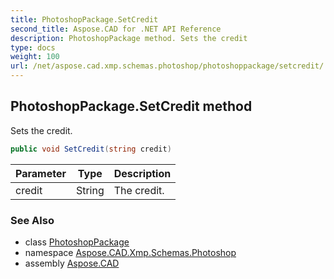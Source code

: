 ```yaml
---
title: PhotoshopPackage.SetCredit
second_title: Aspose.CAD for .NET API Reference
description: PhotoshopPackage method. Sets the credit
type: docs
weight: 100
url: /net/aspose.cad.xmp.schemas.photoshop/photoshoppackage/setcredit/
---
```

## PhotoshopPackage.SetCredit method

Sets the credit.

```csharp
public void SetCredit(string credit)
```

| Parameter | Type | Description |
| --- | --- | --- |
| credit | String | The credit. |

### See Also

* class [PhotoshopPackage](../)
* namespace [Aspose.CAD.Xmp.Schemas.Photoshop](../../../aspose.cad.xmp.schemas.photoshop/)
* assembly [Aspose.CAD](../../../)


